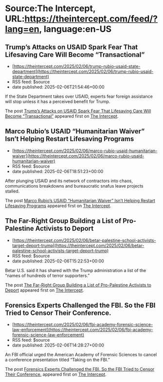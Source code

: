 # Source:The Intercept, URL:https://theintercept.com/feed/?lang=en, language:en-US

## Trump’s Attacks on USAID Spark Fear That Lifesaving Care Will Become “Transactional”
 - [https://theintercept.com/2025/02/06/trump-rubio-usaid-state-department](https://theintercept.com/2025/02/06/trump-rubio-usaid-state-department)
 - RSS feed: $source
 - date published: 2025-02-06T21:54:46+00:00

<p>If the State Department takes over USAID, experts fear foreign assistance will stop unless it has a perceived benefit for Trump.</p>
<p>The post <a href="https://theintercept.com/2025/02/06/trump-rubio-usaid-state-department/">Trump’s Attacks on USAID Spark Fear That Lifesaving Care Will Become “Transactional”</a> appeared first on <a href="https://theintercept.com">The Intercept</a>.</p>

## Marco Rubio’s USAID “Humanitarian Waiver” Isn’t Helping Restart Lifesaving Programs
 - [https://theintercept.com/2025/02/06/marco-rubio-usaid-humanitarian-waiver](https://theintercept.com/2025/02/06/marco-rubio-usaid-humanitarian-waiver)
 - RSS feed: $source
 - date published: 2025-02-06T18:51:23+00:00

<p>After plunging USAID and its network of contractors into chaos, communications breakdowns and bureaucratic snafus leave projects stalled.</p>
<p>The post <a href="https://theintercept.com/2025/02/06/marco-rubio-usaid-humanitarian-waiver/">Marco Rubio’s USAID “Humanitarian Waiver” Isn’t Helping Restart Lifesaving Programs</a> appeared first on <a href="https://theintercept.com">The Intercept</a>.</p>

## The Far-Right Group Building a List of Pro-Palestine Activists to Deport
 - [https://theintercept.com/2025/02/06/betar-palestine-school-activists-target-deport-trump](https://theintercept.com/2025/02/06/betar-palestine-school-activists-target-deport-trump)
 - RSS feed: $source
 - date published: 2025-02-06T15:22:53+00:00

<p>Betar U.S. said it has shared with the Trump administration a list of the “names of hundreds of terror supporters.”</p>
<p>The post <a href="https://theintercept.com/2025/02/06/betar-palestine-school-activists-target-deport-trump/">The Far-Right Group Building a List of Pro-Palestine Activists to Deport</a> appeared first on <a href="https://theintercept.com">The Intercept</a>.</p>

## Forensics Experts Challenged the FBI. So the FBI Tried to Censor Their Conference.
 - [https://theintercept.com/2025/02/06/fbi-academy-forensic-science-law-enforcement](https://theintercept.com/2025/02/06/fbi-academy-forensic-science-law-enforcement)
 - RSS feed: $source
 - date published: 2025-02-06T14:28:27+00:00

<p>An FBI official urged the American Academy of Forensic Sciences to cancel a conference presentation titled “Taking on the FBI.”</p>
<p>The post <a href="https://theintercept.com/2025/02/06/fbi-academy-forensic-science-law-enforcement/">Forensics Experts Challenged the FBI. So the FBI Tried to Censor Their Conference.</a> appeared first on <a href="https://theintercept.com">The Intercept</a>.</p>

